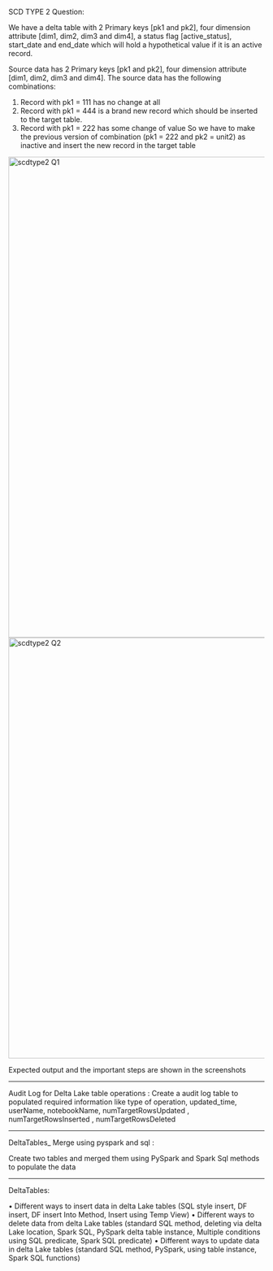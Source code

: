 SCD TYPE 2 Question:

We have a delta table with 2 Primary keys [pk1 and pk2], four dimension attribute [dim1, dim2, dim3 and dim4], a status flag [active_status], start_date and 
end_date which will hold a hypothetical value if it is an active record.

Source data has  2 Primary keys [pk1 and pk2], four dimension attribute [dim1, dim2, dim3 and dim4].
The source data has the following combinations:
  1. Record with pk1 = 111 has no change at all
  2. Record with pk1 = 444 is a brand new record which should be inserted to the target table.
  3. Record with pk1 = 222 has some change of value 
So we have to make the previous version of combination (pk1 = 222 and pk2 = unit2) as inactive and insert the new record in the target table 

<img width="946" alt="scdtype2 Q1" src="https://user-images.githubusercontent.com/48563516/231143477-2d5c006d-e31e-4764-b23a-66b2c297485c.png">
<img width="828" alt="scdtype2 Q2" src="https://user-images.githubusercontent.com/48563516/231143534-910a3d65-ca55-43a8-8661-f2f75488be79.png">

Expected output and the important steps are shown in the screenshots

---------------------------------------------------------------------------------------------------------------------------------------------------------------------
Audit Log for Delta Lake table operations :
Create a audit log table to populated required information like type of operation, updated_time, userName,  notebookName, numTargetRowsUpdated , 
numTargetRowsInserted , numTargetRowsDeleted 

---------------------------------------------------------------------------------------------------------------------------------------------------------------------

DeltaTables_ Merge using pyspark and sql :

Create two tables and merged them using PySpark and Spark Sql methods to populate the data

---------------------------------------------------------------------------------------------------------------------------------------------------------------------

DeltaTables:

•	Different ways to insert data in delta Lake tables (SQL style insert, DF insert, DF insert Into Method, Insert using Temp View)
•	Different ways to delete data from delta Lake tables (standard SQL method, deleting via delta Lake location, Spark SQL, PySpark delta table instance, Multiple conditions using SQL predicate, Spark SQL predicate)
•	Different ways to update data in delta Lake tables (standard SQL method, PySpark, using table instance, Spark SQL functions)
